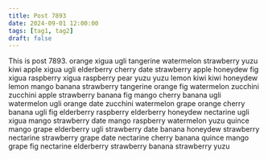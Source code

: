 ```yaml
---
title: Post 7893
date: 2024-09-01 12:00:00
tags: [tag1, tag2]
draft: false
---
```

This is post 7893.
orange
xigua
ugli
tangerine
watermelon
strawberry
yuzu
kiwi
apple
xigua
ugli
elderberry
cherry
date
strawberry
apple
honeydew
fig
xigua
raspberry
xigua
raspberry
pear
yuzu
yuzu
lemon
kiwi
kiwi
honeydew
lemon
mango
banana
strawberry
tangerine
orange
fig
watermelon
zucchini
zucchini
apple
strawberry
banana
fig
mango
cherry
banana
ugli
watermelon
ugli
orange
date
zucchini
watermelon
grape
orange
cherry
banana
ugli
fig
elderberry
raspberry
elderberry
honeydew
nectarine
ugli
xigua
mango
strawberry
date
mango
raspberry
watermelon
yuzu
quince
mango
grape
elderberry
ugli
strawberry
date
banana
honeydew
strawberry
nectarine
strawberry
grape
date
nectarine
cherry
banana
quince
mango
grape
fig
nectarine
elderberry
strawberry
banana
strawberry
yuzu
